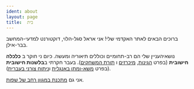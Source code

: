 ```yaml
---
ident: about
layout: page
title:  בית
---
```

ברוכים הבאים לאתר האקדמי שלי! אני אראל סגל-הלוי, דוקטורנט למדעי-המחשב בבר-אילן.

נושאיהעניין שלי הם רב-תחומיים וכוללים תיאוריה ומעשה. כיום ני חוקר ב **כלכלה חישובית** (בפרט [הגינות][1],  [מיכרזים][2] ו [תורת המשחקים][3]). 
בעבר חקרתי ב**בלשנות חישובית** (בפרט  [משא-ומתן באנגלית][4] ו[ניתוח צורני בעברית][5]). 

אני גם  [מתכנת במגוון רחב של שפות][6].

[1]: {{site.baseurl}}/topics/{{page.lang}}/fairness
[2]: {{site.baseurl}}/topics/{{page.lang}}/auctions
[3]: {{site.baseurl}}/topics/{{page.lang}}/repeatedgames
[4]: {{site.baseurl}}/topics/{{page.lang}}/negochat
[5]: {{site.baseurl}}/topics/{{page.lang}}/hebnlp
[6]: {{site.baseurl}}/pages/en/code
